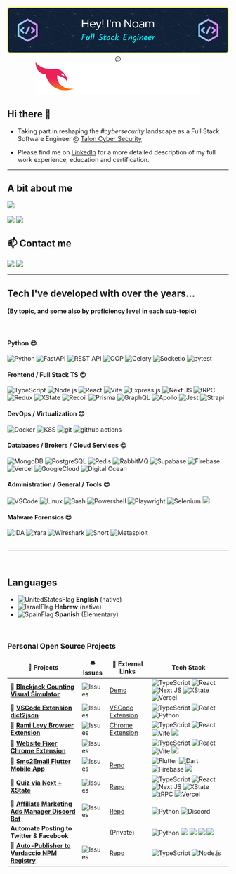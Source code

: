<center><img src="./assets/github-header-image.png" /></center>
<center>@</center>
<center><a href="https://www.linkedin.com/company/talon-cyber-security/"><img alt="Talon" src="./assets/company-logo.svg" /></a></center>

## Hi there 👋

<!-- - 🔭 I’m currently working on ... Finding a new position as a Full Stack Engineer in **Israel** ![][IsraelFlag] [Contact me](#contact) -->

- Taking part in reshaping the _#cybersecurity_ landscape as a Full Stack Software Engineer @ [Talon Cyber Security](https://www.linkedin.com/company/talon-cyber-security/)

- Please find me on [LinkedIn](https://www.linkedin.com/in/noamlo/) for a more detailed description of my full work experience, education and certification.
<hr />

## A bit about me

![](https://github-profile-summary-cards.vercel.app/api/cards/profile-details?username=NoamLoewenstern&theme=dracula)

![](http://github-profile-summary-cards.vercel.app/api/cards/repos-per-language?username=NoamLoewenstern&theme=date_night)
![](http://github-profile-summary-cards.vercel.app/api/cards/most-commit-language?username=NoamLoewenstern&theme=date_night)

<!-- ### Work Experience

<!-- Contact Me -->
<section>
<h2 id="contact">📫 Contact me</h2>
<p>
    <a href="https://linkedin.com/in/noamlo/"><img src="https://img.shields.io/badge/LinkedIn-0077B5?style=for-the-badge&logo=linkedin&logoColor=white" /></a>
    <a href="mailto:noamloewenstern@gmail.com"><img src="https://img.shields.io/badge/noamloewenstern@gmail.com-D14836?style=for-the-badge&logo=gmail&logoColor=white&link=mailto:noamloewenstern@gmail.com" /></a>
</p>
</section>

<hr />
<section>
<h2>Tech I've developed with over the years...</h2>
<div>
<h4>(By topic, and some also by proficiency level in each sub-topic)</h4>
<br/>
  <h4><b>Python 😍</b></h4>
  <img alt="Python" src="https://img.shields.io/badge/Python-3670A0?style=flat-square&logo=python&logoColor=ffdd54" />
  <img alt="FastAPI" src="https://img.shields.io/badge/FastAPI-005571?style=flat-square&logo=fastapi" />
  <img alt="REST API" src="https://img.shields.io/badge/REST_API-135af2?style=flat-square" />
  <img alt="OOP" src="https://img.shields.io/badge/OOP-a36a72?style=flat-square" />
  <img alt="Celery" src="https://img.shields.io/badge/Celery-13aa52?style=flat-square&logo=celery" />
  <img alt="Socketio" src="https://img.shields.io/badge/Socket.io-black?style=flat-square&logo=socket.io&badgeColor=010101" />
  <img alt="pytest" src="https://img.shields.io/badge/Pytest-%232E7EEA?style=flat-square&logo=pytest&logoColor=ffedf4" />

  <h4><b>Frontend / Full Stack TS 😍</b></h4>
  <img alt="TypeScript" src="https://img.shields.io/badge/Typescript-%23007ACC.svg?style=flat-square&logo=typescript&logoColor=white" />
  <img alt="Node.js" src="https://img.shields.io/badge/Node.js-6DA55F?style=flat-square&logo=node.js&logoColor=white" />
  <img alt="React" src="https://img.shields.io/badge/React-%2320232a.svg?style=flat-square&logo=react&logoColor=%2361DAFB" />
  <img alt="Vite" src="https://img.shields.io/badge/Vite-%23646CFF.svg?style=flat-square&logo=vite&logoColor=white" />
  <img alt="Express.js" src="https://img.shields.io/badge/express.js-%23404d59.svg?style=flat-square&logo=express&logoColor=%2361DAFB" />
  <img alt="Next JS" src="https://img.shields.io/badge/Next-black?style=flat-square&logo=next.js&logoColor=white" />
  <img alt="tRPC" src="https://img.shields.io/static/v1?style=flat-square&message=tRPC&color=2596BE&logo=tRPC&logoColor=FFFFFF&label=" />
  <img alt="Redux" src="https://img.shields.io/badge/Redux-%23593d88.svg?style=flat-square&logo=redux&logoColor=white" />
  <img alt="XState" src="https://img.shields.io/static/v1?style=flat-square&message=XState&color=2C3E50&logo=XState&logoColor=FFFFFF&label=" />
  <img alt="Recoil" src="https://img.shields.io/static/v1?style=flat-square&message=Recoil&color=3578E5&logo=Recoil&logoColor=FFFFFF&label=" />
  <img alt="Prisma" src="https://img.shields.io/badge/Prisma-3982CE?style=flat-square&logo=Prisma&logoColor=white" />
  <img alt="GraphQL" src="https://img.shields.io/badge/GraphQL-E10098?style=flat-square&logo=graphql&logoColor=white" />
  <img alt="Apollo" src="https://img.shields.io/badge/Apollo%20GraphQL-311C87?style=flat-square&logo=apollo-graphql&logoColor=white" />
  <img alt="Jest" src="https://img.shields.io/badge/jest-%23C21325?style=flat-square&logo=jest&logoColor=white" />
  <img alt="Strapi" src="https://img.shields.io/badge/Strapi-%232E7EEA.svg?style=flat-square&logo=strapi&logoColor=white" />

  <h4><b>DevOps / Virtualization 😍</b></h4>
  <img alt="Docker" src="https://img.shields.io/badge/Docker-46a2f1?style=flat-square&logo=docker&logoColor=white" />
  <img alt="K8S" src="https://img.shields.io/badge/kubernetes-%23326ce5.svg?style=flat-square&logo=kubernetes&logoColor=white" />
  <img alt="git" src="https://img.shields.io/badge/Git-F05032?style=flat-square&logo=git&logoColor=white" />
  <img alt="github actions" src="https://img.shields.io/badge/Github_Actions-2088FF?style=flat-square&logo=github-actions&logoColor=white" />

  <h4><b>Databases / Brokers / Cloud Services 😍</b></h4>
  <img alt="MongoDB" src="https://img.shields.io/badge/MongoDB-13aa52?style=flat-square&logo=mongodb&logoColor=white" />
  <img alt="PostgreSQL" src="https://img.shields.io/badge/PostgreSQL-%23316192?style=flat-square&logo=postgresql&logoColor=white" />
  <img alt="Redis" src="https://img.shields.io/badge/Redis-%23C21325?style=flat-square&logo=redis&logoColor=white" />
  <!-- <img alt="ElasticSearch" src="https://img.shields.io/badge/-ElasticSearch-005571?style=flat-square&logo=elasticsearch" /> -->
  <!-- <img alt="Graphana" src="https://img.shields.io/badge/grafana-%23F46800.svg?style=flat-square&logo=grafana&logoColor=white" /> -->
  <img alt="RabbitMQ" src="https://img.shields.io/badge/Rabbitmq-FF6600?style=flat-square&logo=rabbitmq&logoColor=white" />
  <!-- <img alt="Kafka" src="https://img.shields.io/badge/Apache%20Kafka-000?style=flat-square&logo=apachekafka" /> -->
  <img alt="Supabase" src="https://img.shields.io/badge/Supabase-3ECF8E?style=flat-square&logo=supabase&logoColor=white" />
  <img alt="Firebase" src="https://img.shields.io/badge/firebase-%23039BE5.svg?style=flat-square&logo=firebase" />
  <img alt="Vercel" src="https://img.shields.io/badge/Vercel-%23000000.svg?style=flat-square&logo=vercel&logoColor=white" />
  <img alt="GoogleCloud" src="https://img.shields.io/badge/GoogleCloud-%234285F4.svg?style=flat-square&logo=google-cloud&logoColor=white" />
  <!-- <img alt="AWS" src="https://img.shields.io/badge/AWS-%23FF9900.svg?style=flat-square&logo=amazon-aws&logoColor=white" /> -->
  <img alt="Digital Ocean" src="https://img.shields.io/badge/DigitalOcean-%230167ff.svg?style=flat-square&logo=digitalOcean&logoColor=white" />

  <h4><b>Administration / General / Tools 😍</b></h4>
  <img alt="VSCode" src="https://img.shields.io/badge/Visual%20Studio%20Code-0078d7.svg?style=flat-square&logo=visual-studio-code&logoColor=white" />
  <img alt="Linux" src="https://img.shields.io/badge/Linux-FCC624?style=flat-square&logo=linux&logoColor=black" />
  <img alt="Bash" src="https://img.shields.io/badge/Bash-%23121011.svg?style=flat-square&logo=gnu-bash&logoColor=white" />
  <img alt="Powershell" src="https://img.shields.io/badge/PowerShell-%235391FE.svg?style=flat-square&logo=powershell&logoColor=white" />
  <!-- <img alt="Flutter" src="https://img.shields.io/badge/Flutter-%2302569B.svg?style=flat-square&logo=Flutter&logoColor=white" /> -->
  <img alt="Playwright" src="https://img.shields.io/badge/Playwright-45ba4b?style=flat-square&logo=Playwright&logoColor=white" />
  <img alt="Selenium" src="https://img.shields.io/badge/Selenium-%43B02A?style=flat-square&logo=selenium&logoColor=white" />
  <img src="https://img.shields.io/static/v1?style=flat-square&message=Zapier&color=FF4A00&logo=Zapier&logoColor=FFFFFF&label=" />
  <!-- <img alt="Stripe" src="https://img.shields.io/badge/Stripe-626CD9?style=flat-square&logo=Stripe&logoColor=white" /> -->

  <h4><b>Malware Forensics  😍</b></h4>
  <img alt="IDA" src="https://img.shields.io/badge/IDA-eeeeee?style=flat-square" />
  <img alt="Yara" src="https://img.shields.io/badge/Yara-43a1ff?style=flat-square" />
  <img alt="Wireshark" src="https://img.shields.io/badge/Wireshark-%232E7EEA?style=flat-square" />
  <img alt="Snort" src="https://img.shields.io/badge/Snort-a35a1f?style=flat-square" />
  <img alt="Metasploit" src="https://img.shields.io/badge/Metasploit-7303fc?style=flat-square" />
  <!-- <img alt="Metasploit" src="https://img.shields.io/badge/Metasploit-7303fc?style=flat-square" /> -->

  </div>
</section>

<br/>
<hr />
<br/>

<h2>Languages</h2>

- ![UnitedStatesFlag] **English** (native)
- ![IsraelFlag] **Hebrew** (native)
- ![SpainFlag] **Spanish** (Elementary)

<br/>
<h3>Personal Open Source Projects</h3>
<table>
  <thead align="center">
    <tr border: none;>
      <td><b>🎁 Projects</b></td>
      <td><b>🛎 Issues</b></td>
      <td><b>🔗 External Links</b></td>
      <td><b> Tech Stack</b></td>
    </tr>
  </thead>
  <tbody>
    <tr>
      <!-- <td><a href="https://github.com/NoamLoewenstern/blackjack-counting-simulator"><b>🔗 Blackjack Counting Visual Simulator</b></a></td> -->
      <td>🔗 <a href="https://github.com/NoamLoewenstern/blackjack-counting-simulator"><b>Blackjack Counting Visual Simulator</b></a></td>
      <td><img alt="Issues" src="https://img.shields.io/github/issues/NoamLoewenstern/blackjack-counting-simulator?style=flat-square&labelColor=343b41"/></td>
      <td><a href="https://blackjack-counting-simulator.vercel.app/">Demo</a></td>
      <td>
        <img alt="TypeScript" src="https://img.shields.io/badge/Typescript-%23007ACC.svg?style=flat-square&logo=typescript&logoColor=white" />
        <img alt="React" src="https://img.shields.io/badge/React-%2320232a.svg?style=flat-square&logo=react&logoColor=%2361DAFB" />
        <img alt="Next JS" src="https://img.shields.io/badge/Next-black?style=flat-square&logo=next.js&logoColor=white" />
        <img alt="XState" src="https://img.shields.io/static/v1?style=flat-square&message=XState&color=2C3E50&logo=XState&logoColor=FFFFFF&label=" />
        <img alt="Vercel" src="https://img.shields.io/badge/Vercel-%23000000.svg?style=flat-square&logo=vercel&logoColor=white" />
      </td>
    </tr>
      <tr>
      <td>🔗 <a href="https://github.com/NoamLoewenstern/dict2json"><b>VSCode Extension dict2json</b></a></td>
      <td><img alt="Issues" src="https://img.shields.io/github/issues/NoamLoewenstern/dict2json?style=flat-square&labelColor=343b41"/></td>
      <td><a href="https://marketplace.visualstudio.com/items?itemName=noamlstuff.dict2json">VSCode Extension</a></td>
      <td>
        <img alt="TypeScript" src="https://img.shields.io/badge/Typescript-%23007ACC.svg?style=flat-square&logo=typescript&logoColor=white" />
        <img alt="React" src="https://img.shields.io/badge/React-%2320232a.svg?style=flat-square&logo=react&logoColor=%2361DAFB" />
        <img alt="Python" src="https://img.shields.io/badge/Python-3670A0?style=flat-square&logo=python&logoColor=ffdd54" />
      </td>
    </tr>
    <tr>
      <td>🔗 <a href="https://github.com/NoamLoewenstern/RamiLevy-BrowserExtension"><b>Rami Levy Browser Extension</b></a></td>
      <td><img alt="Issues" src="https://img.shields.io/github/issues/NoamLoewenstern/RamiLevy-BrowserExtension?style=flat-square&labelColor=343b41"/></td>
      <td><a href="https://chrome.google.com/webstore/detail/rami-levy-online-helper/oodalkhhnfadhjmjdlngpaiicmpimppg">Chrome Extension</a></td>
      <td>
        <img alt="TypeScript" src="https://img.shields.io/badge/Typescript-%23007ACC.svg?style=flat-square&logo=typescript&logoColor=white" />
        <img alt="React" src="https://img.shields.io/badge/React-%2320232a.svg?style=flat-square&logo=react&logoColor=%2361DAFB" />
        <img alt="Vite" src="https://img.shields.io/badge/Vite-%23646CFF.svg?style=flat-square&logo=vite&logoColor=white" />
        <img src="https://img.shields.io/badge/Chrome-4285F4?style=flat-square&logo=Google-chrome&logoColor=white" />
      </td>
    </tr>
    <tr>
      <td>🔗 <a href="https://github.com/NoamLoewenstern/websites-fixer-chrome-extension"><b>Website Fixer Chrome Extension</b></a></td>
      <td><img alt="Issues" src="https://img.shields.io/github/issues/NoamLoewenstern/websites-fixer-chrome-extension?style=flat-square&labelColor=343b41"/></td>
      <td></td>
      <td>
        <img alt="TypeScript" src="https://img.shields.io/badge/Typescript-%23007ACC.svg?style=flat-square&logo=typescript&logoColor=white" />
        <img alt="React" src="https://img.shields.io/badge/React-%2320232a.svg?style=flat-square&logo=react&logoColor=%2361DAFB" />
        <img alt="Vite" src="https://img.shields.io/badge/Vite-%23646CFF.svg?style=flat-square&logo=vite&logoColor=white" />
        <img src="https://img.shields.io/badge/Chrome-4285F4?style=flat-square&logo=Google-chrome&logoColor=white" />
      </td>
    </tr>
    <tr>
      <td>🔗 <a href="https://github.com/NoamLoewenstern/Sms2Email"><b>Sms2Email Flutter Mobile App</b></a></td>
      <td><img alt="Issues" src="https://img.shields.io/github/issues/NoamLoewenstern/Sms2Email?style=flat-square&labelColor=343b41"/></td>
      <td><a href="https://github.com/NoamLoewenstern/Sms2Email">Repo</a></td>
      <td>
        <img alt="Flutter" src="https://img.shields.io/badge/Flutter-%2302569B.svg?style=flat-square&logo=Flutter&logoColor=white" />
        <img alt="Dart" src="https://img.shields.io/badge/Dart-%230175C2.svg?style=flat-square&logo=dart&logoColor=white" />
        <img alt="Firebase" src="https://img.shields.io/badge/firebase-%23039BE5.svg?style=flat-square&logo=firebase" />
        <img src="https://img.shields.io/badge/Gmail-D14836?style=flat-square&logo=gmail&logoColor=white" />
      </td>
    </tr>
    <tr>
      <td>🔗 <a href="https://github.com/NoamLoewenstern/hahamim-quiz"><b>Quiz via Next + XState</b></a></td>
      <td><img alt="Issues" src="https://img.shields.io/github/issues/NoamLoewenstern/hahamim-quiz?style=flat-square&labelColor=343b41"/></td>
      <td><a href="https://github.com/NoamLoewenstern/hahamim-quiz">Repo</a></td>
      <td>
        <img alt="TypeScript" src="https://img.shields.io/badge/Typescript-%23007ACC.svg?style=flat-square&logo=typescript&logoColor=white" />
        <img alt="React" src="https://img.shields.io/badge/React-%2320232a.svg?style=flat-square&logo=react&logoColor=%2361DAFB" />
        <img alt="Next JS" src="https://img.shields.io/badge/Next-black?style=flat-square&logo=next.js&logoColor=white" />
        <img alt="XState" src="https://img.shields.io/static/v1?style=flat-square&message=XState&color=2C3E50&logo=XState&logoColor=FFFFFF&label=" />
        <img alt="tRPC" src="https://img.shields.io/static/v1?style=flat-square&message=tRPC&color=2596BE&logo=tRPC&logoColor=FFFFFF&label=" />
        <img alt="Vercel" src="https://img.shields.io/badge/Vercel-%23000000.svg?style=flat-square&logo=vercel&logoColor=white" />
      </td>
    </tr>
    <tr>
      <td>🔗 <a href="https://github.com/NoamLoewenstern/AdTracker-DiscordBot"><b>Affiliate Marketing Ads Manager Discord Bot</b></a></td>
      <td><img alt="Issues" src="https://img.shields.io/github/issues/NoamLoewenstern/AdTracker-DiscordBot?style=flat-square&labelColor=343b41"/></td>
      <td><a href="https://github.com/NoamLoewenstern/AdTracker-DiscordBot">Repo</a></td>
      <td>
          <img alt="Python" src="https://img.shields.io/badge/Python-3670A0?style=flat-square&logo=python&logoColor=ffdd54" />
          <img alt="Discord" src="https://img.shields.io/badge/Discord-5865F2?style=flat-square&logo=discord&logoColor=white" />
      </td>
    </tr>
    <tr>
      <td><b>Automate Posting to Twitter & Facebook</b></a></td>
      <td></td>
      <td>(Private)</td>
      <td>
          <img alt="Python" src="https://img.shields.io/badge/Python-3670A0?style=flat-square&logo=python&logoColor=ffdd54" />
          <img src="https://img.shields.io/badge/Airtable-18BFFF?style=flat-square&logo=Airtable&logoColor=white" />
          <img src="https://img.shields.io/static/v1?style=flat-square&message=Zapier&color=FF4A00&logo=Zapier&logoColor=FFFFFF&label=" />
          <img src="https://img.shields.io/badge/GitHub_Actions-2088FF?style=flat-squareww&logo=github-actions&logoColor=white" />
          <img src="https://img.shields.io/badge/Telegram-2CA5E0?style=flat-square&logo=telegram&logoColor=white" />
      </td>
    </tr>
    <tr>
      <td>🔗 <a href="https://github.com/NoamLoewenstern/verdaccio-auto-publisher"><b>Auto-Publisher to Verdaccio NPM Registry</b></a></td>
      <td><img alt="Issues" src="https://img.shields.io/github/issues/NoamLoewenstern/verdaccio-auto-publisher?style=flat-square&labelColor=343b41"/></td>
      <td><a href="https://github.com/NoamLoewenstern/verdaccio-auto-publisher">Repo</a></td>
      <td>
          <img alt="TypeScript" src="https://img.shields.io/badge/Typescript-%23007ACC.svg?style=flat-square&logo=typescript&logoColor=white" />
          <img alt="Node.js" src="https://img.shields.io/badge/Node.js-6DA55F?style=flat-square&logo=node.js&logoColor=white" />
      </td>
    </tr>
    <!-- <tr>
      <td>🔗 <a href="https://github.com/NoamLoewenstern/machne-yehuda-website"><b>Machne Yehuda Restaurants</b></a></td>
      <td><img alt="Issues" src="https://img.shields.io/github/issues/NoamLoewenstern/machne-yehuda-website?style=flat-square&labelColor=343b41"/></td>
      <td><a href="https://github.com/NoamLoewenstern/machne-yehuda-website">Repo</a></td>
      <td>
        <img alt="TypeScript" src="https://img.shields.io/badge/Typescript-%23007ACC.svg?style=flat-square&logo=typescript&logoColor=white" />
        <img alt="React" src="https://img.shields.io/badge/React-%2320232a.svg?style=flat-square&logo=react&logoColor=%2361DAFB" />
        <img alt="Next JS" src="https://img.shields.io/badge/Next-black?style=flat-square&logo=next.js&logoColor=white" />
        <img alt="Vercel" src="https://img.shields.io/badge/Vercel-%23000000.svg?style=flat-square&logo=vercel&logoColor=white" />
      </td>
    </tr> -->
    <!-- <tr>
      <td>🔗 <a href="https://github.com/NoamLoewenstern/RamiLevy-BrowserExtension"><b>React Native</b></a></td>
      <td><img alt="Issues" src="https://img.shields.io/github/issues/NoamLoewenstern/RamiLevy-BrowserExtension?style=flat-square&labelColor=343b41"/></td>
      <td><a href="https://chrome.google.com/webstore/detail/rami-levy-online-helper/oodalkhhnfadhjmjdlngpaiicmpimppg">Chrome Extension</a></td>
    </tr> -->

  </tbody>
</table>

<!-- Blog Posts -->

<!-- variables -->

[IsraelFlag]: https://flagpedia.net/data/flags/emoji/google/20x20/il.png
[UnitedStatesFlag]: https://flagpedia.net/data/flags/emoji/google/20x20/us.png
[SpainFlag]: https://flagpedia.net/data/flags/emoji/google/20x20/es.png
